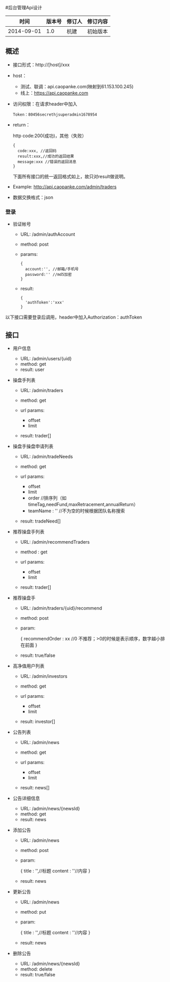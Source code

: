#后台管理Api设计

时间 | 版本号 | 修订人 | 修订内容
----|------|-----|-----
2014-09-01 | 1.0  | 杭建 | 初始版本

## 概述

* 接口形式：http://[host]/xxx

* host：
 
  * 测试、联调：api.caopanke.com(映射到61.153.100.245)
  * 线上：https://api.caopanke.com

* 访问权限：在请求header中加入
    
      Token：80456secrethjsuperadmin1678954

* return：
  
  http code:200(成功)，其他（失败）
  
      {
        code:xxx, //返回码
        result:xxx,//成功的返回结果
        message:xxx //错误的返回消息
      }

  下面所有接口的统一返回格式如上，故只对result做说明。

* Example: http://api.caopanke.com/admin/traders
* 数据交换格式：json

### 登录

* 验证帐号
  
    * URL: /admin/authAccount
    * method: post
    * params: 
      
          {
            account:'', //邮箱/手机号
            password:'' //md5加密
          }

    * result: 
    
          {
            'authToken':'xxx'
          }

以下接口需要登录后调用，header中加入Authorization：authToken

## 接口
* 用户信息

    * URL: /admin/users/{uid}
    * method: get
    * result: user


* 操盘手列表

    * URL: /admin/traders
    * method: get
    * url params:
    
      * offset
      * limit
    
    * result: trader[]

* 操盘手操盘申请列表

    * URL: /admin/tradeNeeds
    * method: get
    * url params:
    
      * offset
      * limit
      * order //排序列（如timeTag,needFund,maxRetracement,annualReturn）
      * teamName : '' //不为空的时候根据团队名称搜索
    
    * result: tradeNeed[]

* 推荐操盘手列表

    * URL: /admin/recommendTraders
    * method : get
    * url params:

        * offset
        * limit

    * result: trader[]

* 推荐操盘手

    * URL: /admin/traders/{uid}/recommend
    * method: post 
    * param:
      
        {
          recommendOrder : xx //0 不推荐；>0的时候是表示顺序，数字越小排在前面 
        }

    * result: true/false

* 高净值用户列表

    * URL: /admin/investors
    * method: get
    * url params:
    
      * offset
      * limit
    
    * result: investor[]

* 公告列表

    * URL: /admin/news
    * method: get
    * url params:
    
      * offset
      * limit
    
    * result: news[]

* 公告详细信息

    * URL: /admin/news/{newsId}
    * method: get
    * result: news

* 添加公告

    * URL: /admin/news
    * method: post 
    * param:
      
        {
          title : '',//标题
          content : ''//内容
        }

    * result: news

* 更新公告

    * URL: /admin/news
    * method: put 
    * param:
      
        {
          title : '',//标题
          content : ''//内容
        }

    * result: news

* 删除公告

    * URL: /admin/news/{newsId}
    * method: delete
    * result: true/false